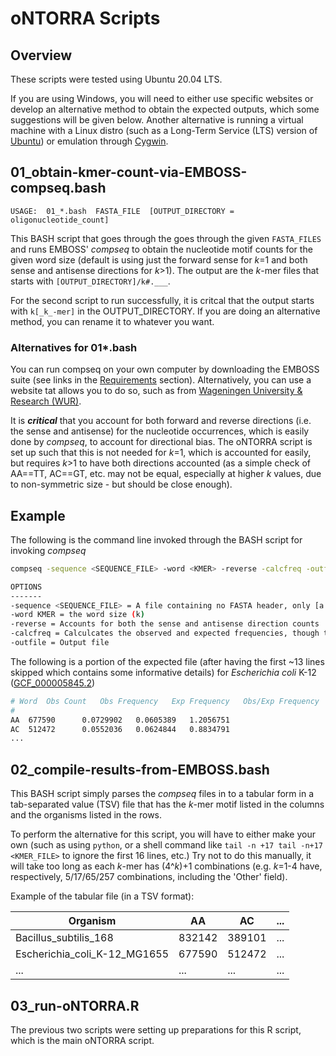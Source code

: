 # oNTORRA Scripts

## Overview
These scripts were tested using Ubuntu 20.04 LTS.

If you are using Windows, you will need to either use specific websites or develop an alternative method to obtain the expected outputs, which some suggestions will be given below.
Another alternative is running a virtual machine with a Linux distro (such as a Long-Term Service (LTS) version of [Ubuntu](https://ubuntu.com/)) or emulation through [Cygwin](https://www.cygwin.com/).


## 01_obtain-kmer-count-via-EMBOSS-compseq.bash
```
USAGE:  01_*.bash  FASTA_FILE  [OUTPUT_DIRECTORY = oligonucleotide_count]
```

This BASH script that goes through the goes through the given `FASTA_FILES` and runs EMBOSS' _compseq_ to obtain the nucleotide motif counts for the given word size (default is using just the forward sense for _k_=1 and both sense and antisense directions for _k_>1).
The output are the _k_-mer files that starts with `[OUTPUT_DIRECTORY]/k#.___`.

For the second script to run successfully, it is critcal that the output starts with `k[_k_-mer]` in the OUTPUT_DIRECTORY. If you are doing an alternative method, you can rename it to whatever you want.

### Alternatives for 01*.bash

You can run compseq on your own computer by downloading the EMBOSS suite (see links in the [Requirements](https://github.com/MoezV/oNTORRA#requirements) section).
Alternatively, you can use a website tat allows you to do so, such as from [Wageningen University & Research (WUR)](https://emboss.bioinformatics.nl/cgi-bin/emboss/compseq).

It is ___critical___ that you account for both forward and reverse directions (i.e. the sense and antisense) for the nucleotide occurrences, which is easily done by _compseq_, to account for directional bias.
The oNTORRA script is set up such that this is not needed for _k_=1, which is accounted for easily, but requires _k_>1 to have both directions accounted (as a simple check of AA==TT, AC==GT, etc. may not be equal, especially at higher _k_ values, due to non-symmetric size - but should be close enough).

## Example
The following is the command line invoked through the BASH script for invoking _compseq_
```bash
compseq -sequence <SEQUENCE_FILE> -word <KMER> -reverse -calcfreq -outfile <OUTPUT_FILE>

OPTIONS
-------
-sequence <SEQUENCE_FILE> = A file containing no FASTA header, only [a single] sequence
-word KMER = the word size (k)
-reverse = Accounts for both the sense and antisense direction counts
-calcfreq = Calculcates the observed and expected frequencies, though this is not required, the following script (02*.bash) assumes it is enabled
-outfile = Output file
```

The following is a portion of the expected file (after having the first ~13 lines skipped which contains some informative details) for _Escherichia coli_ K-12 ([GCF_000005845.2](https://www.ncbi.nlm.nih.gov/data-hub/genome/GCF_000005845.2))
```bash
# Word	Obs Count	Obs Frequency	Exp Frequency	Obs/Exp Frequency
#
AA	677590		0.0729902	0.0605389	1.2056751
AC	512472		0.0552036	0.0624844	0.8834791
...
```

## 02_compile-results-from-EMBOSS.bash

This BASH script simply parses the _compseq_ files in to a tabular form in a tab-separated value (TSV) file that has the _k_-mer motif listed in the columns and the organisms listed in the rows.

To perform the alternative for this script, you will have to either make your own (such as using `python`, or a shell command like `tail -n +17 tail -n+17 <KMER_FILE>` to ignore the first 16 lines, etc.)
Try not to do this manually, it will take too long as each _k_-mer has (4^_k_)+1 combinations (e.g. _k_=1-4 have, respectively, 5/17/65/257 combinations, including the 'Other' field).


Example of the tabular file (in a TSV format):

Organism|AA|AC|...
--------|--|--|---
Bacillus_subtilis_168|832142|389101|...
Escherichia_coli_K-12_MG1655|677590|512472|...
...|...|...|...


## 03_run-oNTORRA.R 

The previous two scripts were setting up preparations for this R script, which is the main oNTORRA script.
